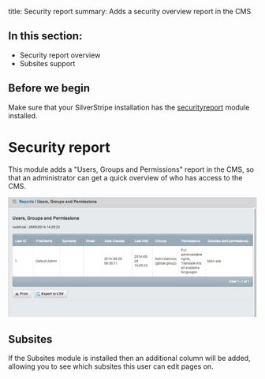 title: Security report
summary: Adds a security overview report in the CMS

## In this section:

* Security report overview
* Subsites support

## Before we begin
Make sure that your SilverStripe installation has the [securityreport](http://addons.silverstripe.org/add-ons/silverstripe/securityreport) module installed.

# Security report

This module adds a "Users, Groups and Permissions" report in the CMS, so that an administrator can get a quick overview of who has access to the CMS.

![Security Report](_images/security-report.jpg)

## Subsites

If the Subsites module is installed then an additional column will be added, allowing you to see which subsites this user can edit pages on.